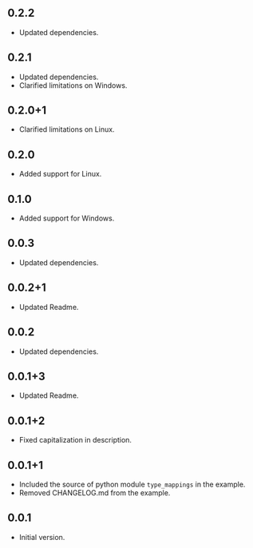 ## 0.2.2

- Updated dependencies.

## 0.2.1

- Updated dependencies.
- Clarified limitations on Windows.

## 0.2.0+1

- Clarified limitations on Linux.

## 0.2.0

- Added support for Linux.

## 0.1.0

- Added support for Windows.

## 0.0.3

- Updated dependencies.

## 0.0.2+1

- Updated Readme.

## 0.0.2

- Updated dependencies.

## 0.0.1+3

- Updated Readme.

## 0.0.1+2

- Fixed capitalization in description.

## 0.0.1+1

- Included the source of python module `type_mappings` in the example.
- Removed CHANGELOG.md from the example.

## 0.0.1

- Initial version.
